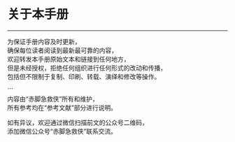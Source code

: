 # 关于本手册

---

为保证手册内容及时更新，  
确保每位读者阅读到最新最可靠的内容，  
欢迎转发本手册原始文本和链接到任何地方，  
但是未经授权，拒绝任何组织进行任何形式的改动和传播，  
包括但不限制于复制、印刷、转载、演绎和修改等操作。

\`\`\`  
内容由“赤脚急救侠”所有和维护，  
所有参考均在“参考文献”部分进行说明。 

如有异议，欢迎通过微信扫描前文的公众号二维码，  
添加微信公众号“赤脚急救侠”联系交流。

